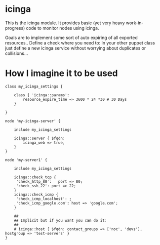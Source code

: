 # icinga #

This is the icinga module. It provides basic (yet very heavy work-in-progress) code to monitor nodes using icinga.

Goals are to implement some sort of auto expiring of all exported resources..
Define a check where you need to: In your other puppet class just define a new icinga service without worrying about duplicates or collisions...


# How I imagine it to be used #

	class my_icinga_settings {
	
		class { 'icinga::params':
			resource_expire_time => 3600 * 24 *30 # 30 Days
		}
	
	}
	
	node 'my-icinga-server' {
		
		include my_icinga_settings
	
		icinga::server { $fqdn:
			icinga_web => true,
		}
	}
	
	node 'my-server1' {
	
		include my_icinga_settings
	
		icinga::check_tcp {
		 'check_http_80':	port => 80;
		 'check_ssh_22': port => 22;
		}
		icinga::check_icmp {
		 'check_icmp_localhost': ;
		 'check_icmp_google.com': host => 'google.com';
		}
		
		##
		## Implicit but if you want you can do it:
		##
		# icinga::host { $fqdn: contact_groups => ['noc', 'devs'], hostgroup => 'test-servers' }
	}



